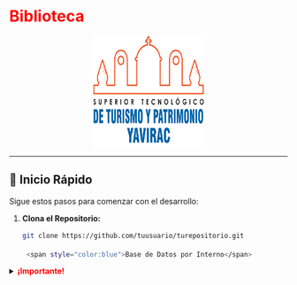 <!-- Proyecto Nombre -->
# <span style="color:red">Biblioteca</span>
<p align="center">
  <img src="web/src/assets/images/icon.png" alt="Logo del Proyecto" width="200" height="200">
</p>

---

## 🚀 Inicio Rápido

Sigue estos pasos para comenzar con el desarrollo:

1. **Clona el Repositorio:**

   ```bash
   git clone https://github.com/tuusuario/turepositorio.git

    <span style="color:blue">Base de Datos por Interno</span>

<details>
<summary><strong><span style="color:red">¡Importante!</span></strong></summary>

proyecto basado en angular 16 y nest con sql 

</details>
